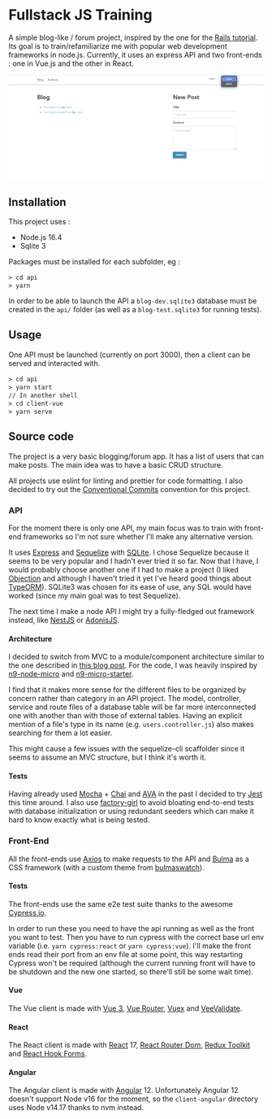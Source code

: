 # Fullstack JS Training

A simple blog-like / forum project, inspired by the one for the [Rails tutorial](https://guides.rubyonrails.org/getting_started.html).
Its goal is to train/refamiliarize me with popular web development frameworks in node.js. Currently, it uses an express API and two front-ends : one in Vue.js and the other in React.

![Screenshot](Screenshot.png)

## Installation

This project uses :

- Node.js 16.4
- Sqlite 3

Packages must be installed for each subfolder, eg :

```
> cd api
> yarn
```

In order to be able to launch the API a `blog-dev.sqlite3` database must be created in the `api/` folder (as well as a `blog-test.sqlite3` for running tests).

## Usage

One API must be launched (currently on port 3000), then a client can be served and interacted with.

```
> cd api
> yarn start
// In another shell
> cd client-vue
> yarn serve
```

## Source code

The project is a very basic blogging/forum app. It has a list of users that can make posts. The main idea was to have a basic CRUD structure.

All projects use eslint for linting and prettier for code formatting.
I also decided to try out the [Conventional Commits](https://www.conventionalcommits.org/en/v1.0.0/) convention for this project.

### API

For the moment there is only one API, my main focus was to train with front-end frameworks so I'm not sure whether I'll make any alternative version.

It uses [Express](https://expressjs.com/) and [Sequelize](https://sequelize.org/) with [SQLite](https://www.sqlite.org/index.html). I chose Sequelize because it seems to be very popular and I hadn't ever tried it so far. Now that I have, I would probably choose another one if I had to make a project (I liked [Objection](https://vincit.github.io/objection.js/) and although I haven't tried it yet I've heard good things about [TypeORM](https://typeorm.io/#/)). SQLite3 was chosen for its ease of use, any SQL would have worked (since my main goal was to test Sequelize).

The next time I make a node API I might try a fully-fledged out framework instead, like [NestJS](https://nestjs.com/) or [AdonisJS](https://adonisjs.com/).

#### Architecture

I decided to switch from MVC to a module/component architecture similar to the one described in [this blog post](https://larswaechter.dev/blog/nodejs-rest-api-structure/). For the code, I was heavily inspired by [n9-node-micro](https://github.com/neo9/n9-node-micro) and [n9-micro-starter](https://github.com/neo9/n9-micro-starter).

I find that it makes more sense for the different files to be organized by concern rather than category in an API project. The model, controller, service and route files of a database table will be far more interconnected one with another than with those of external tables. Having an explicit mention of a file's type in its name (e.g. `users.controller.js`) also makes searching for them a lot easier.

This might cause a few issues with the sequelize-cli scaffolder since it seems to assume an MVC structure, but I think it's worth it.

#### Tests

Having already used [Mocha](https://mochajs.org/) + [Chai](https://www.chaijs.com/) and [AVA](https://github.com/avajs/ava) in the past I decided to try [Jest](https://jestjs.io/) this time around. I also use [factory-girl](https://github.com/simonexmachina/factory-girl) to avoid bloating end-to-end tests with database initialization or using redundant seeders which can make it hard to know exactly what is being tested.

### Front-End

All the front-ends use [Axios](https://axios-http.com/) to make requests to the API and [Bulma](https://bulma.io/) as a CSS framework (with a custom theme from [bulmaswatch](https://jenil.github.io/bulmaswatch/)).

#### Tests

The front-ends use the same e2e test suite thanks to the awesome [Cypress.io](https://www.cypress.io/).

In order to run these you need to have the api running as well as the front you want to test. Then you have to run cypress with the correct base url env variable (i.e. `yarn cypress:react` or `yarn cypress:vue`). I'll make the front ends read their port from an env file at some point, this way restarting Cypress won't be required (although the current running front will have to be shutdown and the new one started, so there'll still be some wait time).

#### Vue

The Vue client is made with [Vue 3](https://v3.vuejs.org/), [Vue Router](https://next.router.vuejs.org/), [Vuex](https://next.vuex.vuejs.org/) and [VeeValidate](https://vee-validate.logaretm.com/v4/).

#### React

The React client is made with [React](https://reactjs.org/) 17, [React Router Dom](https://www.npmjs.com/package/react-router-dom), [Redux Toolkit](https://redux-toolkit.js.org/) and [React Hook Forms](https://react-hook-form.com/).

#### Angular

The Angular client is made with [Angular](https://angular.io/) 12. Unfortunately Angular 12 doesn't support Node v16 for the moment, so the `client-angular` directory uses Node v14.17 thanks to nvm instead.
